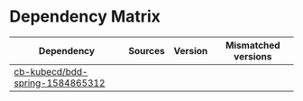 # Dependency Matrix

Dependency | Sources | Version | Mismatched versions
---------- | ------- | ------- | -------------------
[cb-kubecd/bdd-spring-1584865312](https://github.com/cb-kubecd/bdd-spring-1584865312.git) |  | []() | 
